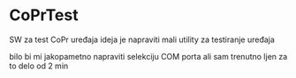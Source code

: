 # CoPrTest
SW za test CoPr uređaja
ideja je napraviti mali utility za testiranje uređaja

bilo bi mi jakopametno napraviti selekciju COM porta ali sam trenutno ljen za to delo od 2 min